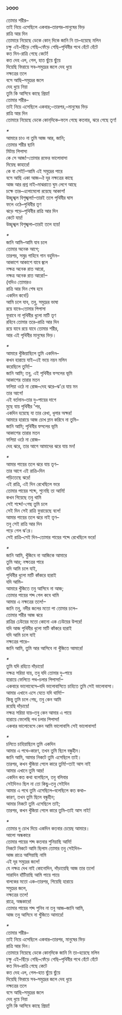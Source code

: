 ### ১৩৩৩
তোমার শরীর–  
তাই নিয়ে এসেছিলে একবার–তারপর–মানুষের ভিড়  
রাত্রি আর দিন  
তোমারে নিয়েছে ডেকে কোন্‌ দিকে জানি নি তা–হয়েছে মলিন  
চক্ষু এই–ছিঁড়ে গেছি–ফেঁড়ে গেছি–পৃথিবীর পথে হেঁটে হেঁটে  
কত দিন-রাত্রি গেছে কেটে!  
কত দেহ এল, গেল, হাত ছুঁয়ে ছুঁয়ে  
দিয়েছি ফিরায়ে সব–সমুদ্রের জলে দেহ ধুয়ে  
নক্ষত্রের তলে  
বসে আছি–সমুদ্রের জলে  
দেহ ধুয়ে নিয়া  
তুমি কি আসিবে কাছে প্রিয়া!  
তোমার শরীর–  
তাই নিয়ে এসেছিলে একবার;–তারপর,–মানুষের ভিড়  
রাত্রি আর দিন  
তোমারে নিয়েছে ডেকে কোন্‌দিকে–ফলে গেছে কতবার, ঝরে গেছে তৃণ!  

_*_  
আমারে চাও না তুমি আজ আর, জানি;  
তোমার শরীর ছানি  
মিটায় পিপাসা  
কে সে আজ!–তোমার রক্তের ভালোবাসা  
দিয়েছ কাহারে!  
কে বা সেই!–আমি এই সমুদ্রের পারে  
বসে আছি একা আজ–ঐ দূর নক্ষত্রের কাছে  
আজ আর প্রশ্ন নাই–মাঝরাতে ঘুম লেগে আছে  
চক্ষে তার–এলোমেলো রয়েছে আকাশ!  
উচ্ছৃঙ্খল বিশৃঙ্খলা!–তারই তলে পৃথিবীর ঘাস  
ফলে ওঠে–পৃথিবীর তৃণ  
ঝড়ে পড়ে–পৃথিবীর রাত্রি আর দিন  
কেটে যায়!  
উচ্ছৃঙ্খল বিশৃঙ্খলা–তারই তলে হায়!  

_*_  
জানি আমি–আমি যাব চলে  
তোমার অনেক আগে;  
তারপর, সমুদ্র গাহিবে গান বহুদিন–  
আকাশে আকাশে যাবে জ্বলে  
নক্ষত্র অনেক রাত আরো,  
নক্ষত্র অনেক রাত আরো!–  
(যদিও তোমারও  
রাত্রি আর দিন শেষ হবে  
একদিন কবে!)  
আমি চলে যাব, তবু, সমুদ্রের ভাষা  
রয়ে যাবে–তোমার পিপাসা  
ফুরাবে না পৃথিবীর ধুলো মাটি তৃণ  
রহিবে তোমার তরে–রাত্রি আর দিন  
রয়ে যাবে রয়ে যাবে তোমার শরীর,  
আর এই পৃথিবীর মানুষের ভিড়।  

_*_  
আমারে খুঁজিয়াছিলে তুমি একদিন–  
কখন হারায়ে যাই–এই ভয়ে নয়ন মলিন  
করেছিলে তুমি!–  
জানি আমি; তবু, এই পৃথিবীর ফসলের ভূমি  
আকাশের তারার মতন  
ফলিয়া ওঠে না রোজ–দেহ ঝরে–ঝ'রে যায় মন  
তার আগে!  
এই বর্তমান–তার দু–পায়ের দাগে  
মুছে যায় পৃথিবীর 'পর,  
একদিন হয়েছে যা তার রেখা, ধূলার অক্ষর!  
আমারে হারায়ে আজ চোখ ম্লান করিবে না তুমি–  
জানি আমি; পৃথিবীর ফসলের ভূমি  
আকাশের তারার মতন  
ফলিয়া ওঠে না রোজ–  
দেহ ঝরে, তার আগে আমাদের ঝরে যায় মন!  

_*_  
আমার পায়ের তলে ঝরে যায় তৃণ–  
তার আগে এই রাত্রি–দিন  
পড়িতেছে ঝরে!  
এই রাত্রি, এই দিন রেখেছিলে ভরে  
তোমার পায়ের শব্দে, শুনেছি তা আমি!  
কখন গিয়েছে তবু থামি  
সেই শব্দে!–গেছ তুমি চলে  
সেই দিন সেই রাত্রি ফুরায়েছে বলে!  
আমার পায়ের তলে ঝরে নাই তৃণ–  
তবু সেই রাত্রি আর দিন  
পড়ে গেল ঝ’রে।  
সেই রাত্রি–সেই দিন–তোমার পায়ের শব্দে রেখেছিলে ভরে!  

_*_  
জানি আমি, খুঁজিবে না আজিকে আমারে  
তুমি আর; নক্ষত্রের পারে  
যদি আমি চলে যাই,  
পৃথিবীর ধুলো মাটি কাঁকরে হারাই  
যদি আমি–  
আমারে খুঁজিতে তবু আসিবে না আজ;  
তোমার পায়ের শব্দ গেল কবে থামি  
আমার এ নক্ষত্রের তলে!–  
জানি তবু, নদীর জলের মতো পা তোমার চলে–  
তোমার শরীর আজ ঝরে  
রাত্রির ঢেউয়ের মতো কোনো এক ঢেউয়ের উপরে!  
যদি আজ পৃথিবীর ধুলো মাটি কাঁকরে হারাই  
যদি আমি চলে যাই  
নক্ষত্রের পারে–  
জানি আমি, তুমি আর আসিবে না খুঁজিতে আমারে!  

_*_  
তুমি যদি রহিতে দাঁড়ায়ে!  
নক্ষত্র সরিয়া যায়, তবু যদি তোমার দু–পায়ে  
হারায়ে ফেলিতে পথ–চলার পিপাসা!–  
একবারে ভালোবেসে–যদি ভালোবাসিতে চাহিতে তুমি সেই ভালোবাসা।  
আমার এখানে এসে যেতে যদি থামি!–  
কিন্তু তুমি চলে গেছ, তবু কেন আমি  
রয়েছি দাঁড়ায়ে!  
নক্ষত্র সরিয়া যায়–তবু কেন আমার এ পায়ে  
হারায়ে ফেলেছি পথ চলার পিপাসা!  
একবার ভালোবেসে কেন আমি ভালোবাসি সেই ভালোবাসা!  

_*_  
চলিতে চাহিয়াছিলে তুমি একদিন  
আমার এ পথে–কারণ, তখন তুমি ছিলে বন্ধুহীন।  
জানি আমি, আমার নিকটে তুমি এসেছিলে তাই।  
তারপর, কখন খুঁজিয়া পেলে কারে তুমি!–তাই আস নাই  
আমার এখানে তুমি আর!  
একদিন কত কথা বলেছিলে, তবু বলিবার  
সেইদিনও ছিল না তো কিছু–তবু সেইদিন  
আমার এ পথে তুমি এসেছিলে–বলেছিলে কত কথা–  
কারণ, তখন তুমি ছিলে বন্ধুহীন;  
আমার নিকটে তুমি এসেছিলে তাই;  
তারপর, কখন খুঁজিয়া পেলে কারে তুমি–তাই আস নাই!  

_*_  
তোমার দু চোখ দিয়ে একদিন কতবার চেয়েছ আমারে।  
আলো অন্ধকারে  
তোমার পায়ের শব্দ কতবার শুনিয়াছি আমি!  
নিকটে নিকটে আমি ছিলাম তোমার তবু সেইদিন–  
আজ রাত্রে আসিয়াছি নামি  
এই দূর সমুদ্রের জলে!  
যে নক্ষত্র দেখ নাই কোনোদিন, দাঁড়ায়েছি আজ তার তলে!  
সারাদিন হাঁটিয়াছি আমি পায়ে পায়ে  
বালকের মতো এক–তারপর, গিয়েছি হারায়ে  
সমুদ্রের জলে,  
নক্ষত্রের তলে!  
রাত্রে, অন্ধকারে!  
তোমার পায়ের শব্দ শুনিব না তবু আজ–জানি আমি,  
আজ তবু আসিবে না খুঁজিতে আমারে!  

_*_  
তোমার শরীর–  
তাই নিয়ে এসেছিলে একবার–তারপর, মানুষের ভিড়  
রাত্রি আর দিন।  
তোমারে নিয়েছে ডেকে কোন্‌দিকে জানি নি তা–হয়েছে মলিন   
চক্ষু এই–ছিঁড়ে গেছি–ফেঁড়ে গেছি–পৃথিবীর পথে হেঁটে হেঁটে  
কত দিন–রাত্রি গেছে কেটে  
কত দেহ এল, গেল–হাত ছুঁয়ে ছুঁয়ে  
দিয়েছি ফিরায়ে সব–সমুদ্রের জলে দেহ ধুয়ে  
নক্ষত্রের তলে  
বসে আছি–সমুদ্রের জলে  
দেহ ধুয়ে নিয়া  
তুমি কি আসিবে কাছে প্রিয়া!  